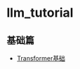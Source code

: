 # llm_tutorial

## 基础篇
- [Transformer基础]([Title](https://github.com/user-q-art/llm_tutorial/blob/main/basic/transformer.md))